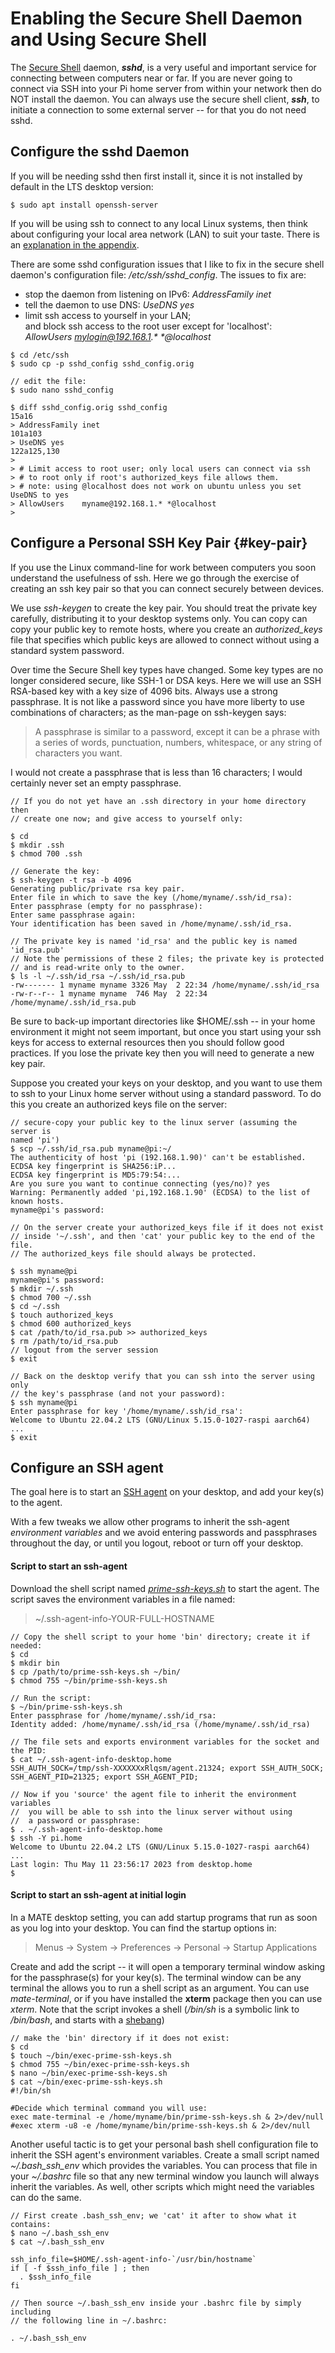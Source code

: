 <!-- -->
# Enabling the Secure Shell Daemon and Using Secure Shell

The [Secure Shell][secure-shell] daemon, ***sshd***, is a very useful and
important service for connecting between computers near or far.  If you
are never going to connect via SSH into your Pi home server from
within your network then do NOT install the daemon.  You can always
use the secure shell client, ***ssh***, to initiate a connection
to some external server -- for that you do not need sshd.

## Configure the sshd Daemon

If you will be needing sshd then first install it, since
it is not installed by default in the LTS desktop version:

~~~~ {.shell}
$ sudo apt install openssh-server
~~~~

If you will be using ssh to connect to any local Linux systems, then
think about configuring your local area network (LAN) to suit your taste.
There is an [explanation in the appendix](#lan).

There are some sshd configuration issues that I like to fix in the secure shell
daemon's configuration file: */etc/ssh/sshd_config*.  The issues to fix are:

  * stop the daemon from listening on IPv6: *AddressFamily inet*
  * tell the daemon to use DNS: *UseDNS yes*
  * limit ssh access to yourself in your LAN;\
    and block ssh access to the root user except for 'localhost':\
      *AllowUsers    mylogin@192.168.1.\* \*@localhost*

~~~~ {.shell}
$ cd /etc/ssh
$ sudo cp -p sshd_config sshd_config.orig

// edit the file:
$ sudo nano sshd_config

$ diff sshd_config.orig sshd_config
15a16
> AddressFamily inet
101a103
> UseDNS yes
122a125,130
> 
> # Limit access to root user; only local users can connect via ssh
> # to root only if root's authorized_keys file allows them.
> # note: using @localhost does not work on ubuntu unless you set UseDNS to yes
> AllowUsers    myname@192.168.1.* *@localhost
> 
~~~~

## Configure a Personal SSH Key Pair {#key-pair}

If you use the Linux command-line for work between computers you soon 
understand the usefulness of ssh.  Here we go through the exercise of
creating an ssh key pair so that you can connect securely between devices.

We use *ssh-keygen* to create the key pair.  You should treat the private
key carefully, distributing it to your desktop systems only.  You can copy
can copy your public key to remote hosts, where 
you create an *authorized_keys* file that specifies which public keys
are allowed to connect without using a standard system password.

Over time the Secure Shell key types have changed.  Some key types are no
longer considered secure, like SSH-1 or DSA keys.  Here we will use an SSH
RSA-based key with a key size of 4096 bits.  Always use a strong passphrase.
It is not like a password since you have more liberty to use combinations of
characters; as the man-page on ssh-keygen says:

>  A passphrase is similar to a password, except it can be a phrase with a
>  series of words, punctuation, numbers, whitespace, or any string of
>  characters you want.

I would not create a passphrase that is less than 16 characters; I would
certainly never set an empty passphrase.

~~~~ {.shell}
// If you do not yet have an .ssh directory in your home directory then
// create one now; and give access to yourself only:

$ cd
$ mkdir .ssh
$ chmod 700 .ssh

// Generate the key:
$ ssh-keygen -t rsa -b 4096
Generating public/private rsa key pair.
Enter file in which to save the key (/home/myname/.ssh/id_rsa): 
Enter passphrase (empty for no passphrase):
Enter same passphrase again:
Your identification has been saved in /home/myname/.ssh/id_rsa.

// The private key is named 'id_rsa' and the public key is named 'id_rsa.pub'
// Note the permissions of these 2 files; the private key is protected
// and is read-write only to the owner.
$ ls -l ~/.ssh/id_rsa ~/.ssh/id_rsa.pub
-rw------- 1 myname myname 3326 May  2 22:34 /home/myname/.ssh/id_rsa
-rw-r--r-- 1 myname myname  746 May  2 22:34 /home/myname/.ssh/id_rsa.pub
~~~~

Be sure to back-up important directories like $HOME/.ssh -- in your home
environment it might not seem important, but once you start using your ssh
keys for access to external resources then you should follow good practices.
If you lose the private key then you will need to generate a new key pair.

Suppose you created your keys on your desktop, and you want to use them
to ssh to your Linux home server without using a standard password.  To
do this you create an authorized keys file on the server:

~~~~ {.shell}
// secure-copy your public key to the linux server (assuming the server is
named 'pi')
$ scp ~/.ssh/id_rsa.pub myname@pi:~/
The authenticity of host 'pi (192.168.1.90)' can't be established.
ECDSA key fingerprint is SHA256:iP...
ECDSA key fingerprint is MD5:79:54:...
Are you sure you want to continue connecting (yes/no)? yes
Warning: Permanently added 'pi,192.168.1.90' (ECDSA) to the list of known hosts.
myname@pi's password:

// On the server create your authorized_keys file if it does not exist
// inside '~/.ssh', and then 'cat' your public key to the end of the file.
// The authorized_keys file should always be protected.

$ ssh myname@pi
myname@pi's password:
$ mkdir ~/.ssh
$ chmod 700 ~/.ssh
$ cd ~/.ssh
$ touch authorized_keys
$ chmod 600 authorized_keys
$ cat /path/to/id_rsa.pub >> authorized_keys
$ rm /path/to/id_rsa.pub
// logout from the server session
$ exit

// Back on the desktop verify that you can ssh into the server using only
// the key's passphrase (and not your password):
$ ssh myname@pi
Enter passphrase for key '/home/myname/.ssh/id_rsa': 
Welcome to Ubuntu 22.04.2 LTS (GNU/Linux 5.15.0-1027-raspi aarch64)
...
$ exit
~~~~

## Configure an SSH agent

The goal here is to start an [SSH agent][ssh-agent] on your desktop, and add
your key(s) to the agent.

With a few tweaks we allow other programs to inherit the ssh-agent
*environment variables* and we avoid entering passwords
and passphrases throughout the day, or until you logout, reboot or turn off
your desktop.

#### Script to start an ssh-agent

Download the shell script named [*prime-ssh-keys.sh*][prime-ssh-keys.sh]
to start the agent. The script saves the environment variables in a file named:

> ~/.ssh-agent-info-YOUR-FULL-HOSTNAME

~~~~ {.shell}
// Copy the shell script to your home 'bin' directory; create it if needed:
$ cd
$ mkdir bin
$ cp /path/to/prime-ssh-keys.sh ~/bin/
$ chmod 755 ~/bin/prime-ssh-keys.sh 

// Run the script:
$ ~/bin/prime-ssh-keys.sh 
Enter passphrase for /home/myname/.ssh/id_rsa: 
Identity added: /home/myname/.ssh/id_rsa (/home/myname/.ssh/id_rsa)
 
// The file sets and exports environment variables for the socket and the PID:
$ cat ~/.ssh-agent-info-desktop.home
SSH_AUTH_SOCK=/tmp/ssh-XXXXXXxRlqsm/agent.21324; export SSH_AUTH_SOCK;
SSH_AGENT_PID=21325; export SSH_AGENT_PID;

// Now if you 'source' the agent file to inherit the environment variables
//  you will be able to ssh into the linux server without using
//  a password or passphrase:
$ . ~/.ssh-agent-info-desktop.home 
$ ssh -Y pi.home
Welcome to Ubuntu 22.04.2 LTS (GNU/Linux 5.15.0-1027-raspi aarch64)
...
Last login: Thu May 11 23:56:17 2023 from desktop.home
$ 
~~~~

#### Script to start an ssh-agent at initial login

In a MATE desktop setting, you can add startup programs that run as 
soon as you log into your desktop.  You can find the startup options
in:

>  Menus -> System -> Preferences -> Personal -> Startup Applications

Create and add the script -- it will open a temporary terminal
window asking for the passphrase(s) for your key(s).  The terminal
window can be any terminal the allows you to run a shell script as
an argument.  You can use *mate-terminal*, or if you have installed the
**xterm** package then you can use *xterm*.  Note that the
script invokes a shell (*/bin/sh* is a symbolic link to */bin/bash*, and
starts with a [shebang][shebang])

~~~~ {.shell}
// make the 'bin' directory if it does not exist:
$ cd
$ touch ~/bin/exec-prime-ssh-keys.sh
$ chmod 755 ~/bin/exec-prime-ssh-keys.sh
$ nano ~/bin/exec-prime-ssh-keys.sh
$ cat ~/bin/exec-prime-ssh-keys.sh
#!/bin/sh

#Decide which terminal command you will use:
exec mate-terminal -e /home/myname/bin/prime-ssh-keys.sh & 2>/dev/null
#exec xterm -u8 -e /home/myname/bin/prime-ssh-keys.sh & 2>/dev/null
~~~~

Another useful tactic is to get your personal bash shell configuration
file to inherit the SSH agent's environment variables.  Create a small
script named *~/.bash_ssh_env*  which provides the variables.  You can
process that file in your *~/.bashrc* file so that any new terminal window
you launch will always inherit the variables.  As well, other scripts which
might need the variables can do the same.

~~~~ {.shell}
// First create .bash_ssh_env; we 'cat' it after to show what it contains:
$ nano ~/.bash_ssh_env
$ cat ~/.bash_ssh_env

ssh_info_file=$HOME/.ssh-agent-info-`/usr/bin/hostname`
if [ -f $ssh_info_file ] ; then
  . $ssh_info_file
fi

// Then source ~/.bash_ssh_env inside your .bashrc file by simply including
// the following line in ~/.bashrc:

. ~/.bash_ssh_env
~~~~

[secure-shell]: https://en.wikipedia.org/wiki/Secure_Shell
[ssh-agent]: https://www.ssh.com/academy/ssh/agent
[prime-ssh-keys.sh]: https://github.com/deatrich/tools/blob/main/prime-ssh-keys.sh
[shebang]: https://en.wikipedia.org/wiki/Shebang_(Unix)

